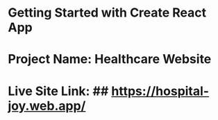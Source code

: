 # Getting Started with Create React App
# Project Name: Healthcare Website
                  
# Live Site Link:  ## https://hospital-joy.web.app/
